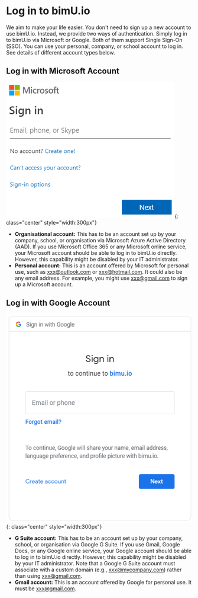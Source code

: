 # Log in to bimU.io
We aim to make your life easier. You don't need to sign up a new account to use bimU.io. Instead, we provide two ways of authentication. Simply log in to bimU.io via Microsoft or Google. Both of them support Single Sign-On (SSO). You can use your personal, company, or school account to log in. See details of different account types below.

## Log in with Microsoft Account
![Screenshot](images/azuread.png){: class="center" style="width:300px"}

- **Organisational account:** This has to be an account set up by your company, school, or organisation via Microsoft Azure Active Directory (AAD). If you use Microsoft Office 365 or any Microsoft online service, your Microsoft account should be able to log in to bimU.io directly. However, this capability might be disabled by your IT administrator.
- **Personal account:** This is an account offered by Microsoft for personal use, such as xxx@outlook.com or xxx@hotmail.com. It could also be any email address. For example, you might use xxx@gmail.com to sign up a Microsoft account.

## Log in with Google Account
![Screenshot](images/googleoauth.png){: class="center" style="width:300px"}

* **G Suite account:** This has to be an account set up by your company, school, or organisation via Google G Suite. If you use Gmail, Google Docs, or any Google online service, your Google account should be able to log in to bimU.io directly. However, this capability might be disabled by your IT administrator. Note that a Google G Suite account must associate with a custom domain (e.g., xxx@mycompany.com) rather than using xxx@gmail.com. 
* **Gmail account:** This is an account offered by Google for personal use. It must be xxx@gmail.com.